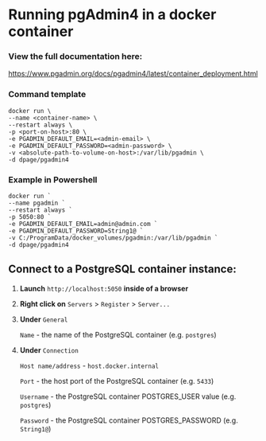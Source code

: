# Running pgAdmin4 in a docker container

### View the full documentation here:
https://www.pgadmin.org/docs/pgadmin4/latest/container_deployment.html

### Command template
```
docker run \
--name <container-name> \
--restart always \
-p <port-on-host>:80 \
-e PGADMIN_DEFAULT_EMAIL=<admin-email> \
-e PGADMIN_DEFAULT_PASSWORD=<admin-password> \
-v <absolute-path-to-volume-on-host>:/var/lib/pgadmin \
-d dpage/pgadmin4
```

### Example in Powershell
```
docker run `
--name pgadmin `
--restart always `
-p 5050:80 `
-e PGADMIN_DEFAULT_EMAIL=admin@admin.com `
-e PGADMIN_DEFAULT_PASSWORD=String1@ `
-v C:/ProgramData/docker_volumes/pgadmin:/var/lib/pgadmin `
-d dpage/pgadmin4
```

## Connect to a PostgreSQL container instance:

1. __Launch__ `http://localhost:5050` __inside of a browser__

2. __Right click on__ `Servers` > `Register` > `Server...`

3. __Under__ `General`
   
    `Name` - the name of the PostgreSQL container (e.g. `postgres`)

5. __Under__ `Connection`

    `Host name/address` - `host.docker.internal`

    `Port` - the host port of the PostgreSQL container (e.g. `5433`)

    `Username` - the PostgreSQL container POSTGRES_USER value (e.g. `postgres`)

    `Password` - the PostgreSQL container POSTGRES_PASSWORD (e.g. `String1@`)
